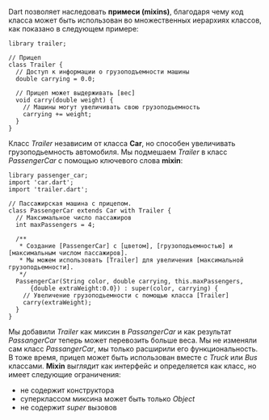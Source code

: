 <!--
title: Mixins
date: 2015/08/29
id: 694b0e0b-e30d-4970-8680-5ead3cbbfc6e
category: Примеры кода Dart
icon: dart_tutorial
labels:
  - Dart
  - Mixins
-->

Dart позволяет наследовать **примеси (mixins)**, благодаря чему код класса может быть использован во множественных иерархиях классов, как показано в следующем примере:

```language-dart
library trailer;

// Прицеп
class Trailer {
  // Доступ к информации о грузоподъемности машины
  double carrying = 0.0;

  // Прицеп может выдерживать [вес]
  void carry(double weight) {
    // Машины могут увеличивать свою грузоподьемность
    carrying += weight;
  }
}
```

Класс *Trailer* независим от класса **Car**, но способен увеличивать грузоподьемность автомобиля. Мы подмешаем *Trailer* в класс *PassengerCar* с помощью ключевого слова **mixin**:

```language-dart
library passenger_car;
import 'car.dart';
import 'trailer.dart';

// Пассажирская машина с прицепом.
class PassengerCar extends Car with Trailer {
  // Максимальное число пассажиров
  int maxPassengers = 4;

  /**
   * Создание [PassengerCar] с [цветом], [грузоподьемностью] и [максимальным числом пассажиров].
   * Мы можем использовать [Trailer] для увеличения [максимальной грузоподьемности].
   */
  PassengerCar(String color, double carrying, this.maxPassengers,
      {double extraWeight:0.0}) : super(color, carrying) {
    // Увеличение грузоподьемности с помощью класса [Trailer]
    carry(extraWeight);
  }
}
```

Мы добавили *Trailer* как миксин в *PassangerCar* и как результат *PassangerCar* теперь может перевозить больше веса. Мы не изменяли сам класс *PassangerCar*, мы только расширили его функциональность. В тоже время, прицеп может быть использован вместе с *Truck* или *Bus* классами. **Mixin** выглядит как интерфейс и определяется как класс, но имеет следующие ограничения:

-	не содержит конструктора
-	суперклассом миксина может быть только *Object*
-	не содержит *super* вызовов
